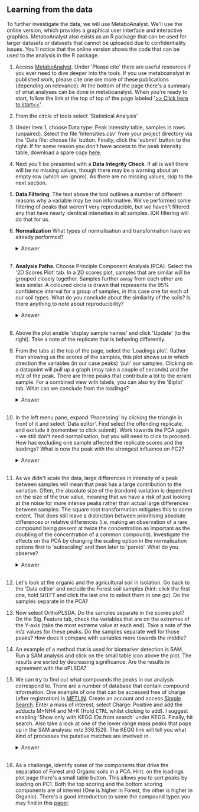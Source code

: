 ## Learning from the data

To further investigate the data, we will use MetaboAnalyst. We'll use the online version, which provides a graphical user interface and interactive graphics. MetaboAnalyst also exists as an R package that can be used for larger datasets or datasets that cannot be uploaded due to confidentiality issues. You'll notice that the online version shows the code that can be used to the analysis in the R package.

  1. Access [MetaboAnalyst](https://www.metaboanalyst.ca). Under 'Please cite' there are useful resources if you ever need to dive deeper into the tools. If you use metaboanalyst in published work, please cite one ore more of these publications (depending on relevance). At the bottom of the page there's a summary of what analyses can be done in metaboanalyst. When you're ready to start, follow the link at the top of top of the page labeled '[>> Click here to start<<](https://www.metaboanalyst.ca/MetaboAnalyst/ModuleView.xhtml)'.
  2. From the circle of tools select 'Statistical Analysis'
  3. Under item 1, choose Data type: Peak intensity table, samples in rows (unpaired). Select the file 'Intensities.csv' from your project directory via the 'Data file: choose file' button. Finally, click the 'submit' button to the right. If for some reason you don't have access to the peak intensity table, download a spare copy [here](https://drive.google.com/open?id=1vEdz1Ya2R-VY9zAkOkYI_ByrZW9_NZtr).
  4. Next you'll be presented with a **Data Integrity Check**. If all is well there will be no missing values, though there may be a warning about an empty row (which we ignore). As there are no missing values, skip to the next section.
  5. **Data Filtering**. The text above the tool outlines a number of different reasons why a variable may be non informative. We've performed some filtering of peaks that weren't very reproducible, but we haven't filtered any that have nearly identical intensities in all samples. IQR filtering will do that for us.
  6. **Normalization** What types of normalisation and transformation have we already performed?
     <details>
       <summary>Answer</summary>
     
     >We square-root transformed our data early on in the processing. We then applied TIC normalisation, which normalises to the _sum_ of each sample (i.e. 'sum' normalisation in the menu). We do not need to perform these steps again. For now, do not apply data scaling.
     </details>
     </br>
  7. **Analysis Paths**. Choose Principle Component Analysis (PCA). Select the '2D Scores Plot' tab. In a 2D scores plot, samples that are similar will be grouped closely together. Samples further away from each other are less similar. A coloured circle is drawn that represents the 95% confidence interval for a group of samples, in this case one for each of our soil types. What do you conclude about the similarity of the soils? Is there anything to note about reproducibility?
     <details>
       <summary>Answer</summary>
       
       >- The forest soil samples cluster closely together at some distance of the agricultural and organic soil samples.
       >- The agricultural and organic soils show little difference, with the 95% CI of the agricultural soil overlapping the 95% CI of the organic soil completely.
       >- All replicates are fairly close together, suggesting few differences and a highly reproducible result. The exception is one of the agricultural soil samples.
     </details>
     </br>
  8. Above the plot enable 'display sample names' and click 'Update' (to the right). Take a note of the replicate that is behaving differently.
  9. From the tabs at the top of the page, select the 'Loadings plot'. Rather than showing us the scores of the samples, this plot shows us in which direction the variables (in our case peaks) 'pull' our samples. Clicking on a datapoint will pull up a graph (may take a couple of seconds) and the m/z of the peak. There are three peaks that contribute a lot to the errant sample. For a combined view with labels, you can also try the 'Biplot' tab. What can we conclude from the loadings?
     <details>
       <summary>Answer</summary>
     
     >A very small minority of our peaks contributes to the variation captured by the second principle component. These peaks are potentially related, as they fall into a narrow m/z range. Perhaps the samples were not homogenous, and we ended up with a grain of a specific chemical in this replicate. Perhaps something else happened. Either way, it is an outlier that we can remove.
     </details>
     </br>
10. In the left menu pane, expand 'Processing' by clicking the triangle in front of it and select 'Data editor'. Find select the offending replicate, and exclude it (remember to click submit). Work towards the PCA again - we still don't need normalisation, but you will need to click to proceed. How has excluding one sample affected the replicate scores and the loadings? What is now the peak with the strongest influence on PC2?

     <details>
       <summary>Answer</summary>
     
     >The Y-axis covers a smaller range, so it appears that there is more spread on PC2. However, this is just the way things are shown. The variation between replicates in the agricultural and the organic soil is more similar, but it is larger than that in the forest soil. It still isn't possible to distinguish between the agricultural soil and the organic soil.\
     >The peak with the strongest influence has an m/z of 379.1352 (and the second largest is 380.1377)
     </details>
     </br>
11. As we didn't scale the data, large differences in intensity of a peak between samples will mean that peak has a large contribution to the variation. Often, the absolute size of the (random) variation is dependent on the size of the true value, meaning that we have a risk of just looking at the noise for more intense peaks rather than actual large differences between samples. The square root transformation mitigates this to some extent. That does still leave a distinction between prioritising absolute differences or relative differences (i.e. making an observation of a rare compound being present at twice the concentration as important as the doubling of the concentration of a common compound). Investigate the effects on the PCA by changing the scaling option in the normalisation options first to 'autoscaling' and then later to 'pareto'. What do you observe?
     <details>
       <summary>Answer</summary>
     
     >The scores will change, but the overall conclusions of the scores plot remains the same. In the loadings plot, however, we see a very different pattern when we apply autoscaling. In autoscaling the variation in each variable (peak) is normalised, so the contributions of variables tends to be much more even (but in different directions). Pareto scaling keeps some of the larger fold-changes, but will bring them closer to smaller fold changes. In this data set, there isn't much difference with the non-normalised data.\
     >Also: we still cannot see differences between agricultural and organic soil.
     </details>
     </br>
12. Let's look at the organic and the agricultural soil in isolation. Go back to the 'Data editor' and exclude the Forest soil samples (hint: click the first one, hold <kbd>SHIFT</kbd> and click the last one to select them in one go). Do the samples separate in the PCA?

13. Now select OrthoPLSDA. Do the samples separate in the scores plot? On the Sig. Feature tab, check the variables that are on the extremes of the Y-axis (take the most extreme value at each end). Take a note of the m/z values for these peaks. Do the samples separate well for those peaks? How does it compare with variables more towards the middle?

14. An example of a method that is used for biomarker detection is SAM. Run a SAM analysis and click on the small table icon above the plot. The results are sorted by decreasing significance. Are the results in agreement with the oPLSDA?

15. We can try to find out what compounds the peaks in our analysis correspond to. There are a number of database that contain compound information. One example of one that can be accessed free of charge (after registration) is [METLIN](https://metlin.scripps.edu). Create an account and access [Simple Search](https://metlin.scripps.edu/landing_page.php?pgcontent=simple_search). Enter a mass of interest, select Charge: Positive and add the adducts M+NH4 and M+K (Hold <kbd>CTRL</kbd> whilst clicking to add). I suggest enabling 'Show only with KEGG IDs from search' under KEGG. Finally, hit search. Also take a look at one of the lower range mass peaks that pops up in the SAM analysis: m/z 336.1529. The KEGG link will tell you what kind of processes the putative matches are involved in.
    <details>
      <summary>Answer</summary>
      
      |m/z|Higher in|Notes|
      |-------:|:---:|----|
      |937.2335| Organic | Potentially involved in geraniol degradation |
      |903.2016| Agricultural | Potentially involved in microbial metabolism / phenylalanine |
      |336.1529| Organic | Tebupirimfos, an insecticide is included, but it is not licensed for use in EU. It is more likely that it is any other (natural) compound (and there are other options in the list). |
      >In all cases these could just as easily be another compound. Targeted analysis and comparison against a standard is required to positively ID.
    </details>
    </br>

16. As a challenge, identify some of the components that drive the separation of Forest and Organic soils in a PCA. Hint: on the loadings plot page there's a small table button. This allows you to sort peaks by loading on PC1. Both the top scoring and the bottom scoring components are of interest (One is higher in Forest, the other is higher in Organic). There's a good introduction to some the compound types you may find in this [paper](https://doi.org/10.1111/1365-2745.12644).
